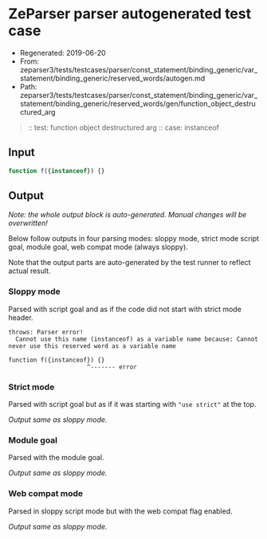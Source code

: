 # ZeParser parser autogenerated test case

- Regenerated: 2019-06-20
- From: zeparser3/tests/testcases/parser/const_statement/binding_generic/var_statement/binding_generic/reserved_words/autogen.md
- Path: zeparser3/tests/testcases/parser/const_statement/binding_generic/var_statement/binding_generic/reserved_words/gen/function_object_destructured_arg

> :: test: function object destructured arg
> :: case: instanceof

## Input


`````js
function f({instanceof}) {}
`````

## Output

_Note: the whole output block is auto-generated. Manual changes will be overwritten!_

Below follow outputs in four parsing modes: sloppy mode, strict mode script goal, module goal, web compat mode (always sloppy).

Note that the output parts are auto-generated by the test runner to reflect actual result.

### Sloppy mode

Parsed with script goal and as if the code did not start with strict mode header.

`````
throws: Parser error!
  Cannot use this name (instanceof) as a variable name because: Cannot never use this reserved word as a variable name

function f({instanceof}) {}
                      ^------- error
`````

### Strict mode

Parsed with script goal but as if it was starting with `"use strict"` at the top.

_Output same as sloppy mode._

### Module goal

Parsed with the module goal.

_Output same as sloppy mode._

### Web compat mode

Parsed in sloppy script mode but with the web compat flag enabled.

_Output same as sloppy mode._
